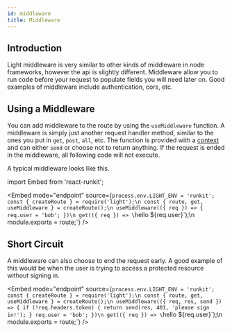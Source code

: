 ```yaml
---
id: middleware
title: Middleware
---
```


## Introduction

Light middleware is very similar to other kinds of middleware in node frameworks, however the api is slightly different. Middleware allow you to run code before your request to populate fields you will need later on. Good examples of middleware include authentication, cors, etc.

## Using a Middleware

You can add middleware to the route by using the `useMiddleware` function. A middleware is simply just another request handler method, similar to the ones you put in `get`, `post`, `all`, etc. The function is provided with a [context](core/context.md) and can either `send` or choose not to return anything. If the request is ended in the middleware, all following code will not execute.

A typical middleware looks like this.

import Embed from 'react-runkit';

<Embed mode="endpoint" source={`process.env.LIGHT_ENV = 'runkit';
const { createRoute } = require('light');\n
const { route, get, useMiddleware } = createRoute();\n
useMiddleware(({ req }) => {
  req.user = 'bob';
})\n
get(({ req }) => \`hello \${req.user}\`);\n
module.exports = route;`} />

## Short Circuit

A middleware can also choose to end the request early. A good example of this would be when the user is trying to access a protected resource without signing in.

<Embed mode="endpoint" source={`process.env.LIGHT_ENV = 'runkit';
const { createRoute } = require('light');\n
const { route, get, useMiddleware } = createRoute();\n
useMiddleware(({ req, res, send }) => {
  if (!req.headers.token) {
    return send(res, 401, 'please sign in!');
  }
  req.user = 'bob';
})\n
get(({ req }) => \`hello \${req.user}\`);\n
module.exports = route;`} />
